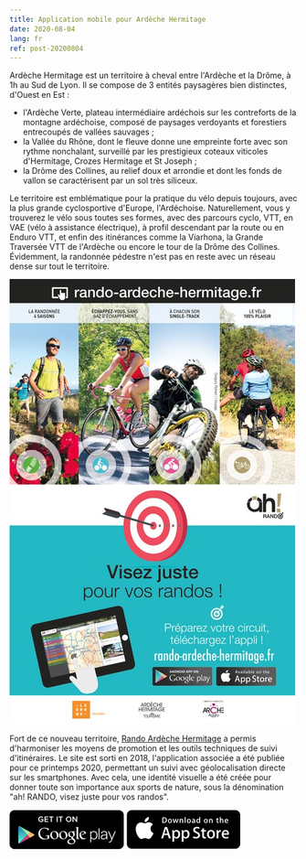 ```yaml
---
title: Application mobile pour Ardèche Hermitage
date: 2020-08-04
lang: fr
ref: post-20200804
---
```


Ardèche Hermitage est un territoire à cheval entre l'Ardèche et la Drôme, à 1h au Sud de Lyon. Il se compose de 3 entités paysagères bien distinctes, d'Ouest en Est&nbsp;:

- l'Ardèche Verte, plateau intermédiaire ardéchois sur les contreforts de la montagne ardéchoise, composé de paysages verdoyants et forestiers entrecoupés de vallées sauvages&nbsp;;
- la Vallée du Rhône, dont le fleuve donne une empreinte forte avec son rythme nonchalant, surveillé par les prestigieux coteaux viticoles d'Hermitage, Crozes Hermitage et St Joseph&nbsp;;
- la Drôme des Collines, au relief doux et arrondie et dont les fonds de vallon se caractérisent par un sol très siliceux.

Le territoire est emblématique pour la pratique du vélo depuis toujours, avec la plus grande cyclosportive d'Europe, l'Ardéchoise. Naturellement, vous y trouverez le vélo sous toutes ses formes, avec des parcours cyclo, VTT, en VAE (vélo à assistance électrique), à profil descendant par la route ou en Enduro VTT, et enfin des itinérances comme la Viarhona, la Grande Traversée VTT de l'Ardèche ou encore le tour de la Drôme des Collines. Évidemment, la randonnée pédestre n'est pas en reste avec un réseau dense sur tout le territoire.

[![« ah! RANDO, visez juste pour vos randos »](/assets/img/2020/ardeche-hermitage-visez-juste.jpg)](https://rando-ardeche-hermitage.fr/)

Fort de ce nouveau territoire, [Rando Ardèche Hermitage](https://rando-ardeche-hermitage.fr/) a permis d'harmoniser les moyens de promotion et les outils techniques de suivi d'itinéraires. Le site est sorti en 2018, l'application associée a été publiée pour ce printemps 2020, permettant un suivi avec géolocalisation directe sur les smartphones. Avec cela, une identité visuelle a été créée pour donner toute son importance aux sports de nature, sous la dénomination "ah! RANDO, visez juste pour vos randos".

[![Rando Ardèche Hermitage sur Google play](/assets/img/app-button-google.png)](https://play.google.com/store/apps/details?id=io.geotrek.archeagglo&hl=fr)
[![Rando Ardèche Hermitage sur Apple store](/assets/img/app-button-apple.png)](https://apps.apple.com/au/app/rando-ard%C3%A8che-hermitage/id1500717874?l=fr)